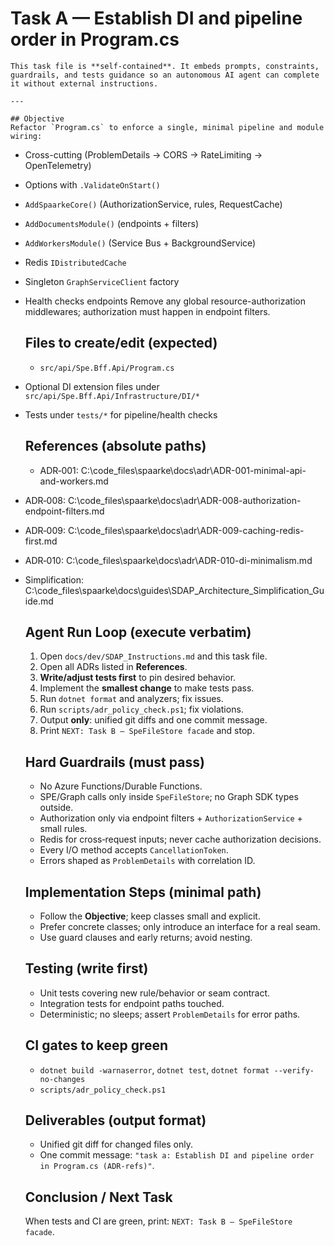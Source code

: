# Task A — Establish DI and pipeline order in Program.cs

    This task file is **self‑contained**. It embeds prompts, constraints, guardrails, and tests guidance so an autonomous AI agent can complete it without external instructions.

    ---

    ## Objective
    Refactor `Program.cs` to enforce a single, minimal pipeline and module wiring:
- Cross-cutting (ProblemDetails → CORS → RateLimiting → OpenTelemetry)
- Options with `.ValidateOnStart()`
- `AddSpaarkeCore()` (AuthorizationService, rules, RequestCache)
- `AddDocumentsModule()` (endpoints + filters)
- `AddWorkersModule()` (Service Bus + BackgroundService)
- Redis `IDistributedCache`
- Singleton `GraphServiceClient` factory
- Health checks endpoints
Remove any global resource-authorization middlewares; authorization must happen in endpoint filters.

    ## Files to create/edit (expected)
    - `src/api/Spe.Bff.Api/Program.cs`
- Optional DI extension files under `src/api/Spe.Bff.Api/Infrastructure/DI/*`
- Tests under `tests/*` for pipeline/health checks

    ## References (absolute paths)
    - ADR‑001: C:\code_files\spaarke\docs\adr\ADR-001-minimal-api-and-workers.md
- ADR‑008: C:\code_files\spaarke\docs\adr\ADR-008-authorization-endpoint-filters.md
- ADR‑009: C:\code_files\spaarke\docs\adr\ADR-009-caching-redis-first.md
- ADR‑010: C:\code_files\spaarke\docs\adr\ADR-010-di-minimalism.md
- Simplification: C:\code_files\spaarke\docs\guides\SDAP_Architecture_Simplification_Guide.md

    ## Agent Run Loop (execute verbatim)
    1. Open `docs/dev/SDAP_Instructions.md` and this task file.
    2. Open all ADRs listed in **References**.
    3. **Write/adjust tests first** to pin desired behavior.
    4. Implement the **smallest change** to make tests pass.
    5. Run `dotnet format` and analyzers; fix issues.
    6. Run `scripts/adr_policy_check.ps1`; fix violations.
    7. Output **only**: unified git diffs and one commit message.
    8. Print `NEXT: Task B — SpeFileStore facade` and stop.

    ## Hard Guardrails (must pass)
    - No Azure Functions/Durable Functions.
    - SPE/Graph calls only inside `SpeFileStore`; no Graph SDK types outside.
    - Authorization only via endpoint filters + `AuthorizationService` + small rules.
    - Redis for cross‑request inputs; never cache authorization decisions.
    - Every I/O method accepts `CancellationToken`.
    - Errors shaped as `ProblemDetails` with correlation ID.

    ## Implementation Steps (minimal path)
    - Follow the **Objective**; keep classes small and explicit.
    - Prefer concrete classes; only introduce an interface for a real seam.
    - Use guard clauses and early returns; avoid nesting.

    ## Testing (write first)
    - Unit tests covering new rule/behavior or seam contract.
    - Integration tests for endpoint paths touched.
    - Deterministic; no sleeps; assert `ProblemDetails` for error paths.

    ## CI gates to keep green
    - `dotnet build -warnaserror`, `dotnet test`, `dotnet format --verify-no-changes`
    - `scripts/adr_policy_check.ps1`

    ## Deliverables (output format)
    - Unified git diff for changed files only.
    - One commit message: `"task a: Establish DI and pipeline order in Program.cs (ADR-refs)"`.

    ## Conclusion / Next Task
    When tests and CI are green, print: `NEXT: Task B — SpeFileStore facade`.
